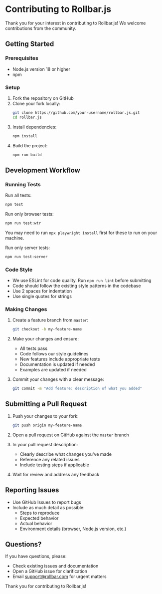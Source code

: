 # Contributing to Rollbar.js

Thank you for your interest in contributing to Rollbar.js! We welcome contributions from the community.

## Getting Started

### Prerequisites

- Node.js version 18 or higher
- npm

### Setup

1. Fork the repository on GitHub
2. Clone your fork locally:
   ```bash
   git clone https://github.com/your-username/rollbar.js.git
   cd rollbar.js
   ```
3. Install dependencies:
   ```bash
   npm install
   ```
4. Build the project:
   ```bash
   npm run build
   ```

## Development Workflow

### Running Tests

Run all tests:

```bash
npm test
```

Run only browser tests:

```bash
npm run test:wtr
```

You may need to run `npx playwright install` first for these to run on your machine.

Run only server tests:

```bash
npm run test:server
```

### Code Style

- We use ESLint for code quality. Run `npm run lint` before submitting
- Code should follow the existing style patterns in the codebase
- Use 2 spaces for indentation
- Use single quotes for strings

### Making Changes

1. Create a feature branch from `master`:

   ```bash
   git checkout -b my-feature-name
   ```

2. Make your changes and ensure:

   - All tests pass
   - Code follows our style guidelines
   - New features include appropriate tests
   - Documentation is updated if needed
   - Examples are updated if needed

3. Commit your changes with a clear message:
   ```bash
   git commit -m "Add feature: description of what you added"
   ```

## Submitting a Pull Request

1. Push your changes to your fork:

   ```bash
   git push origin my-feature-name
   ```

2. Open a pull request on GitHub against the `master` branch

3. In your pull request description:

   - Clearly describe what changes you've made
   - Reference any related issues
   - Include testing steps if applicable

4. Wait for review and address any feedback

## Reporting Issues

- Use GitHub Issues to report bugs
- Include as much detail as possible:
  - Steps to reproduce
  - Expected behavior
  - Actual behavior
  - Environment details (browser, Node.js version, etc.)

## Questions?

If you have questions, please:

- Check existing issues and documentation
- Open a GitHub issue for clarification
- Email support@rollbar.com for urgent matters

Thank you for contributing to Rollbar.js!
